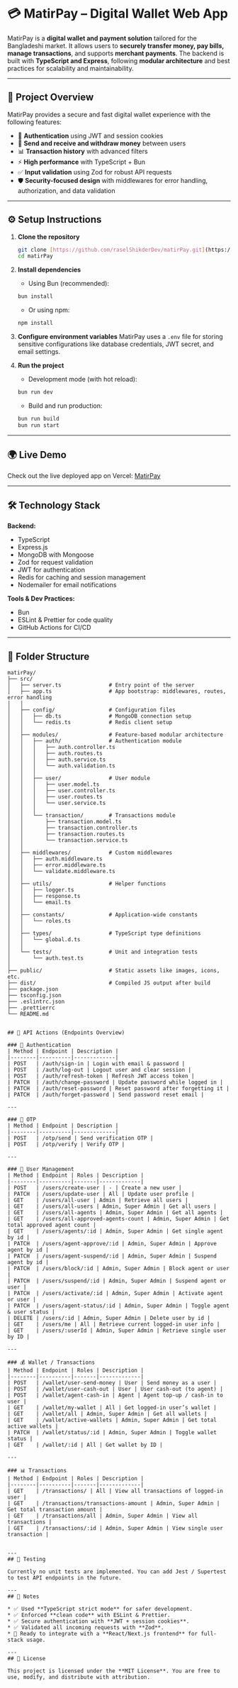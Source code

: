 # 💳 MatirPay – Digital Wallet Web App

MatirPay is a **digital wallet and payment solution** tailored for the Bangladeshi market. It allows users to **securely transfer money, pay bills, manage transactions**, and supports **merchant payments**. The backend is built with **TypeScript and Express**, following **modular architecture** and best practices for scalability and maintainability.

---

## 📖 Project Overview

MatirPay provides a secure and fast digital wallet experience with the following features:

* 🔐 **Authentication** using JWT and session cookies
* 💸 **Send and receive and withdraw money** between users
* 📊 **Transaction history** with advanced filters
* ⚡ **High performance** with TypeScript + Bun
* ✅ **Input validation** using Zod for robust API requests
* 🛡 **Security-focused design** with middlewares for error handling, authorization, and data validation

---

## ⚙️ Setup Instructions

1.  **Clone the repository**
    ```bash
    git clone [https://github.com/raselShikderDev/matirPay.git](https://github.com/raselShikderDev/matirPay.git)
    cd matirPay
    ```

2.  **Install dependencies**
    * Using Bun (recommended):
    ```bash
    bun install
    ```
    * Or using npm:
    ```bash
    npm install
    ```

3.  **Configure environment variables**
    MatirPay uses a `.env` file for storing sensitive configurations like database credentials, JWT secret, and email settings.

4.  **Run the project**
    * Development mode (with hot reload):
    ```bash
    bun run dev
    ```
    * Build and run production:
    ```bash
    bun run build
    bun run start
    ```

---

## 🌍 Live Demo

Check out the live deployed app on Vercel: [MatirPay](https://matirpay.vercel.app/)

---

## 🛠 Technology Stack

**Backend:**
* TypeScript
* Express.js
* MongoDB with Mongoose
* Zod for request validation
* JWT for authentication
* Redis for caching and session management
* Nodemailer for email notifications

**Tools & Dev Practices:**
* Bun 
* ESLint & Prettier for code quality
* GitHub Actions for CI/CD

---

## 📂 Folder Structure

```pgsql
matirPay/
├── src/
│   ├── server.ts               # Entry point of the server
│   ├── app.ts                  # App bootstrap: middlewares, routes, error handling
│   │
│   ├── config/                 # Configuration files
│   │   ├── db.ts               # MongoDB connection setup
│   │   └── redis.ts            # Redis client setup
│   │
│   ├── modules/                # Feature-based modular architecture
│   │   ├── auth/               # Authentication module
│   │   │   ├── auth.controller.ts
│   │   │   ├── auth.routes.ts
│   │   │   ├── auth.service.ts
│   │   │   └── auth.validation.ts
│   │   │
│   │   ├── user/               # User module
│   │   │   ├── user.model.ts
│   │   │   ├── user.controller.ts
│   │   │   ├── user.routes.ts
│   │   │   └── user.service.ts
│   │   │
│   │   └── transaction/        # Transactions module
│   │       ├── transaction.model.ts
│   │       ├── transaction.controller.ts
│   │       ├── transaction.routes.ts
│   │       └── transaction.service.ts
│   │
│   ├── middlewares/            # Custom middlewares
│   │   ├── auth.middleware.ts
│   │   ├── error.middleware.ts
│   │   └── validate.middleware.ts
│   │
│   ├── utils/                  # Helper functions
│   │   ├── logger.ts
│   │   ├── response.ts
│   │   └── email.ts
│   │
│   ├── constants/              # Application-wide constants
│   │   └── roles.ts
│   │
│   ├── types/                  # TypeScript type definitions
│   │   └── global.d.ts
│   │
│   └── tests/                  # Unit and integration tests
│       └── auth.test.ts
│
├── public/                     # Static assets like images, icons, etc.
├── dist/                       # Compiled JS output after build
├── package.json
├── tsconfig.json
├── .eslintrc.json
├── .prettierrc
└── README.md


## 📌 API Actions (Endpoints Overview)

### 🔐 Authentication
| Method | Endpoint | Description |
|--------|----------|-------------|
| POST   | /auth/sign-in | Login with email & password |
| POST   | /auth/log-out | Logout user and clear session |
| POST   | /auth/refresh-token | Refresh JWT access token |
| PATCH  | /auth/change-password | Update password while logged in |
| PATCH  | /auth/reset-password | Reset password after forgetting it |
| PATCH  | /auth/forget-password | Send password reset email |

---

### 📝 OTP
| Method | Endpoint | Description |
|--------|----------|-------------|
| POST   | /otp/send | Send verification OTP |
| POST   | /otp/verify | Verify OTP |

---

### 👤 User Management
| Method | Endpoint | Roles | Description |
|--------|----------|-------|-------------|
| POST   | /users/create-user | - | Create a new user |
| PATCH  | /users/update-user | All | Update user profile |
| GET    | /users/all-user | Admin | Retrieve all users |
| GET    | /users/all-users | Admin, Super Admin | Get all users |
| GET    | /users/all-agents | Admin, Super Admin | Get all agents |
| GET    | /users/all-approved-agents-count | Admin, Super Admin | Get total approved agent count |
| GET    | /users/agents/:id | Admin, Super Admin | Get single agent by id |
| PATCH  | /users/agent-approve/:id | Admin, Super Admin | Approve agent by id |
| PATCH  | /users/agent-suspend/:id | Admin, Super Admin | Suspend agent by id |
| PATCH  | /users/block/:id | Admin, Super Admin | Block agent or user |
| PATCH  | /users/suspend/:id | Admin, Super Admin | Suspend agent or user |
| PATCH  | /users/activate/:id | Admin, Super Admin | Activate agent or user |
| PATCH  | /users/agent-status/:id | Admin, Super Admin | Toggle agent & user status |
| DELETE | /users/:id | Admin, Super Admin | Delete user by id |
| GET    | /users/me | All | Retrieve current logged-in user info |
| GET    | /users/:userId | Admin, Super Admin | Retrieve single user by ID |

---

### 💰 Wallet / Transactions
| Method | Endpoint | Roles | Description |
|--------|----------|-------|-------------|
| POST   | /wallet/user-send-money | User | Send money as a user |
| POST   | /wallet/user-cash-out | User | User cash-out (to agent) |
| POST   | /wallet/agent-cash-in | Agent | Agent top-up / cash-in to user |
| GET    | /wallet/my-wallet | All | Get logged-in user’s wallet |
| GET    | /wallet/all | Admin, Super Admin | Get all wallets |
| GET    | /wallet/active-wallets | Admin, Super Admin | Get total active wallets |
| PATCH  | /wallet/status/:id | Admin, Super Admin | Toggle wallet status |
| GET    | /wallet/:id | All | Get wallet by ID |

---

### 📊 Transactions
| Method | Endpoint | Roles | Description |
|--------|----------|-------|-------------|
| GET    | /transactions/ | All | View all transactions of logged-in user |
| GET    | /transactions/transactions-amount | Admin, Super Admin | Get total transaction amount |
| GET    | /transactions/all | Admin, Super Admin | View all transactions |
| GET    | /transactions/:id | Admin, Super Admin | View single user transaction |


---
## 🧪 Testing

Currently no unit tests are implemented. You can add Jest / Supertest to test API endpoints in the future.

---
## 📌 Notes

* ✅ Used **TypeScript strict mode** for safer development.
* ✅ Enforced **clean code** with ESLint & Prettier.
* ✅ Secure authentication with **JWT + session cookies**.
* ✅ Validated all incoming requests with **Zod**.
* 🚀 Ready to integrate with a **React/Next.js frontend** for full-stack usage.

---
## 📜 License

This project is licensed under the **MIT License**. You are free to use, modify, and distribute with attribution.